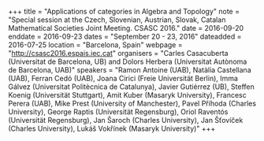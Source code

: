 +++
title = "Applications of categories in Algebra and Topology"
note = "Special session at the Czech, Slovenian, Austrian, Slovak, Catalan Mathematical Societies Joint Meeting. CSASC 2016."
date = 2016-09-20
enddate = 2016-09-23
dates = "September 20 - 23, 2016"
dateadded = 2016-07-25
location = "Barcelona, Spain"
webpage = "http://csasc2016.espais.iec.cat"
organisers = "Carles Casacuberta (Universitat de Barcelona, UB) and Dolors Herbera (Universitat Autònoma de Barcelona, UAB)"
speakers = "Ramon Antoine (UAB), Natàlia Castellana (UAB), Ferran Cedó (UAB), Joana Cirici (Freie Universität Berlin), Imma Gálvez (Universitat Politècnica de Catalunya), Javier Gutiérrez (UB), Steffen Koenig (Universität Stuttgart), Amit Kuber (Masaryk University), Francesc Perera (UAB), Mike Prest (University of Manchester), Pavel Příhoda (Charles University), George Raptis (Universität Regensburg), Oriol Raventós (Universität Regensburg), Jan Šaroch (Charles University), Jan Šťovíček (Charles University),  Lukáš Vokřínek (Masaryk University)"
+++
